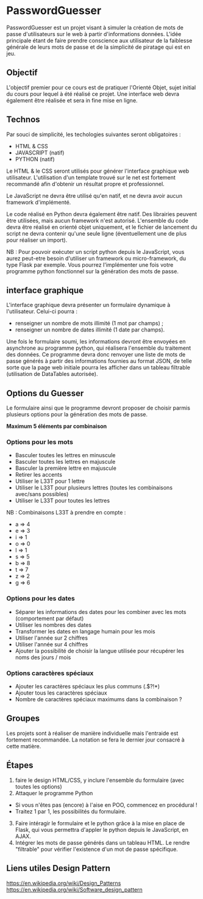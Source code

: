 # PasswordGuesser

PasswordGuesser est un projet visant à simuler la création de mots de passe d'utilisateurs sur le web à partir d'informations données. L'idée principale étant de faire prendre conscience aux utilisateur de la faiblesse générale de leurs mots de passe et de la simplicité de piratage qui est en jeu.

## Objectif
L'objectif premier pour ce cours est de pratiquer l'Orienté Objet, sujet initial du cours pour lequel à été réalisé ce projet. Une interface web devra également être réalisée et sera in fine mise en ligne.

## Technos
Par souci de simplicité, les techologies suivantes seront obligatoires : 
- HTML & CSS
- JAVASCRIPT (natif)
- PYTHON (natif)

Le HTML & le CSS seront utilisés pour générer l'interface graphique web utilisateur. L'utilisation d'un template trouvé sur le net est fortement recommandé afin d'obtenir un résultat propre et professionnel.

Le JavaScript ne devra être utilisé qu'en natif, et ne devra avoir aucun framework d'implémenté.

Le code réalisé en Python devra également être natif. Des librairies peuvent être utilisées, mais aucun framework n'est autorisé. L'ensemble du code devra être réalisé en orienté objet uniquement, et le fichier de lancement du script ne devra contenir qu'une seule ligne (éventuellement une de plus pour réaliser un import).

NB : Pour pouvoir exécuter un script python depuis le JavaScript, vous aurez peut-etre besoin d'utiliser un framework ou micro-framework, du type Flask par exemple. Vous pourrez l'implémenter une fois votre programme python fonctionnel sur la génération des mots de passe. 

## interface graphique

L'interface graphique devra présenter un formulaire dynamique à l'utilisateur. Celui-ci pourra : 
- renseigner un nombre de mots illimité (1 mot par champs) ;
- renseigner un nombre de dates illimité (1 date par champs).

Une fois le formulaire soumi, les informations devront être envoyées en asynchrone au programme python, qui réalisera l'ensemble du traitement des données. Ce programme devra donc renvoyer une liste de mots de passe générés à partir des informations fournies au format JSON, de telle sorte que la page web initiale pourra les afficher dans un tableau filtrable (utilisation de DataTables autorisée).

## Options du Guesser

Le formulaire ainsi que le programme devront proposer de choisir parmis plusieurs options pour la génération des mots de passe.

**Maximum 5 éléments par combinaison**

### Options pour les mots
- Basculer toutes les lettres en minuscule
- Basculer toutes les lettres en majuscule
- Basculer la première lettre en majuscule
- Retirer les accents
- Utiliser le L33T pour 1 lettre
- Utiliser le L33T pour plusieurs lettres (toutes les combinaisons avec/sans possibles)
- Utiliser le L33T pour toutes les lettres

NB : Combinaisons L33T à prendre en compte : 
- a => 4
- e => 3
- i => 1
- o => 0
- l => 1
- s => 5
- b => 8
- t => 7
- z => 2
- g => 6

### Options pour les dates
- Séparer les informations des dates pour les combiner avec les mots (comportement par défaut)
- Utiliser les nombres des dates
- Transformer les dates en langage humain pour les mois
- Utiliser l'année sur 2 chiffres
- Utiliser l'année sur 4 chiffres
- Ajouter la possibilité de choisir la langue utilisée pour récupérer les noms des jours / mois

### Options caractères spéciaux
- Ajouter les caractères spéciaux les plus communs (.$?!*)
- Ajouter tous les caractères spéciaux
- Nombre de caractères spéciaux maximums dans la combinaison ?


## Groupes
Les projets sont à réaliser de manière individuelle mais l'entraide est fortement recommandée.
La notation se fera le dernier jour consacré à cette matière.

## Étapes 

1. faire le design HTML/CSS, y inclure l'ensemble du formulaire (avec toutes les options)
2. Attaquer le programme Python
  - Si vous n'êtes pas (encore) à l'aise en POO, commencez en procédural !
  - Traitez 1 par 1, les possibilités du formulaire.
3. Faire intéragir le formulaire et le python grâce à la mise en place de Flask, qui vous permettra d'appler le python depuis le JavaScript, en AJAX.
4. Intégrer les mots de passe générés dans un tableau HTML. Le rendre "filtrable" pour vérifier l'existence d'un mot de passe spécifique.


## Liens utiles Design Pattern
https://en.wikipedia.org/wiki/Design_Patterns
https://en.wikipedia.org/wiki/Software_design_pattern
